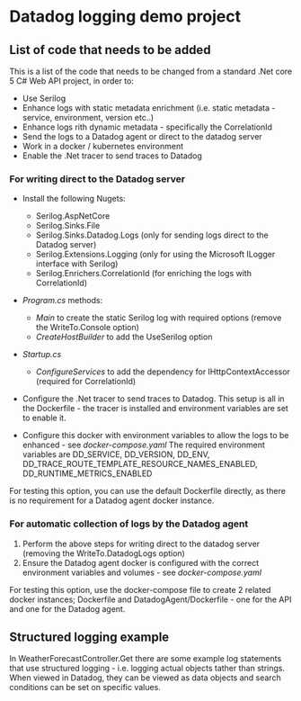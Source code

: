 ﻿# Datadog logging demo project

## List of code that needs to be added

This is a list of the code that needs to be changed from a standard .Net core 5 C# Web API project, in order to:

- Use Serilog
- Enhance logs with static metadata enrichment (i.e. static metadata - service, environment, version etc..)
- Enhance logs rith dynamic metadata - specifically the CorrelationId
- Send the logs to a Datadog agent or direct to the datadog server
- Work in a docker / kubernetes environment
- Enable the .Net tracer to send traces to Datadog

### For writing direct to the Datadog server

- Install the following Nugets:
  - Serilog.AspNetCore
  - Serilog.Sinks.File
  - Serilog.Sinks.Datadog.Logs  (only for sending logs direct to the Datadog server)
  - Serilog.Extensions.Logging  (only for using the Microsoft ILogger interface with Serilog)
  - Serilog.Enrichers.CorrelationId  (for enriching the logs with CorrelationId)

- *Program.cs* methods:
  - *Main* to create the static Serilog log with required options (remove the WriteTo.Console option)
  - *CreateHostBuilder* to add the UseSerilog option 

- *Startup.cs*
  - *ConfigureServices* to add the dependency for IHttpContextAccessor (required for CorrelationId)

- Configure the .Net tracer to send traces to Datadog. This setup is all in the Dockerfile - the tracer is installed and environment variables are set to enable it.

- Configure this docker with environment variables to allow the logs to be enhanced - see *docker-compose.yaml*
   The required environment variables are DD_SERVICE, DD_VERSION, DD_ENV, DD_TRACE_ROUTE_TEMPLATE_RESOURCE_NAMES_ENABLED, DD_RUNTIME_METRICS_ENABLED

For testing this option, you can use the default Dockerfile directly, as there is no requirement for a Datadog agent docker instance.

### For automatic collection of logs by the Datadog agent

1. Perform the above steps for writing direct to the datadog server (removing the WriteTo.DatadogLogs option)
2. Ensure the Datadog agent docker is configured with the correct environment variables and volumes - see *docker-compose.yaml*

For testing this option, use the docker-compose file to create 2 related docker instances; Dockerfile and DatadogAgent/Dockerfile - one for the API and one for the Datadog agent.

## Structured logging example

In WeatherForecastController.Get there are some example log statements that use structured logging - i.e. logging actual objects tather than strings.
When viewed in Datadog, they can be viewed as data objects and search conditions can be set on specific values.
